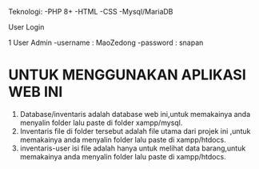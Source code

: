 Teknologi: 
-PHP 8+
-HTML
-CSS
-Mysql/MariaDB

User Login

1 User Admin
-username : MaoZedong
-password : snapan


# UNTUK MENGGUNAKAN APLIKASI WEB INI 
1. Database/inventaris adalah database web ini,untuk memakainya anda menyalin folder lalu paste di folder xampp/mysql.
2. Inventaris file di folder tersebut adalah file utama dari projek ini ,untuk memakainya anda menyalin folder lalu paste di xampp/htdocs.
3. inventaris-user isi file adalah hanya untuk melihat data barang,untuk memakainya anda menyalin folder lalu paste di xampp/htdocs.